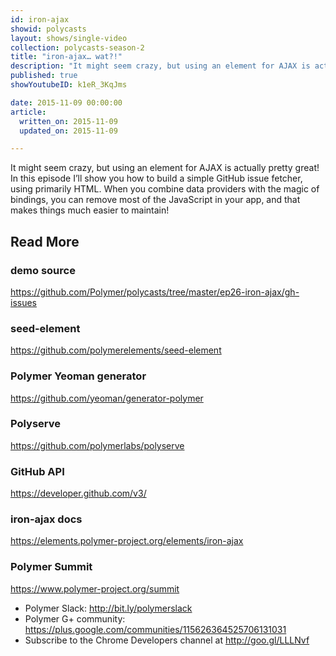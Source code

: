 ```yaml
---
id: iron-ajax
showid: polycasts
layout: shows/single-video
collection: polycasts-season-2
title: "iron-ajax… wat?!"
description: "It might seem crazy, but using an element for AJAX is actually pretty great! In this episode I’ll show you how to build a simple GitHub issue fetcher, using primarily HTML. When you combine data providers with the magic of bindings, you can remove most of the JavaScript in your app, and that makes things much easier to maintain!"
published: true
showYoutubeID: k1eR_3KqJms

date: 2015-11-09 00:00:00
article:
  written_on: 2015-11-09
  updated_on: 2015-11-09

---
```


It might seem crazy, but using an element for AJAX is actually pretty great! In this episode I’ll show you how to build a simple GitHub issue fetcher, using primarily HTML. When you combine data providers with the magic of bindings, you can remove most of the JavaScript in your app, and that makes things much easier to maintain!

## Read More

### demo source
<https://github.com/Polymer/polycasts/tree/master/ep26-iron-ajax/gh-issues>

### seed-element
<https://github.com/polymerelements/seed-element>

### Polymer Yeoman generator
<https://github.com/yeoman/generator-polymer>

### Polyserve
<https://github.com/polymerlabs/polyserve>

### GitHub API
https://developer.github.com/v3/

### iron-ajax docs
<https://elements.polymer-project.org/elements/iron-ajax>

### Polymer Summit
<https://www.polymer-project.org/summit>

- Polymer Slack: <http://bit.ly/polymerslack>
- Polymer G+ community: <https://plus.google.com/communities/115626364525706131031>
- Subscribe to the Chrome Developers channel at <http://goo.gl/LLLNvf>


